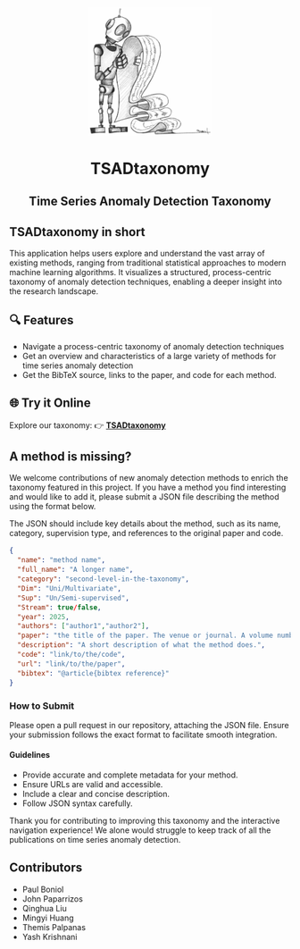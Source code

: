 <p align="center">
<img width="220" src="./assets/intro.jpg"/>
</p>


<h1 align="center">TSADtaxonomy</h1>
<h2 align="center"> Time Series Anomaly Detection Taxonomy</h2>


## TSADtaxonomy in short
This application helps users explore and understand the vast array of existing methods, ranging from traditional statistical approaches to modern machine learning algorithms. It visualizes a structured, process-centric taxonomy of anomaly detection techniques, enabling a deeper insight into the research landscape.

## 🔍 Features
- Navigate a process-centric taxonomy of anomaly detection techniques
- Get an overview and characteristics of a large variety of methods for time series anomaly detection
- Get the BibTeX source, links to the paper, and code for each method.

## 🌐 Try it Online

Explore our taxonomy: 👉 [**TSADtaxonomy**](https://boniolp.github.io/TSADtaxonomy/)

## A method is missing?

We welcome contributions of new anomaly detection methods to enrich the taxonomy featured in this project. If you have a method you find interesting and would like to add it, please submit a JSON file describing the method using the format below.

The JSON should include key details about the method, such as its name, category, supervision type, and references to the original paper and code.

```json
{
  "name": "method name",
  "full_name": "A longer name",
  "category": "second-level-in-the-taxonomy",
  "Dim": "Uni/Multivariate",
  "Sup": "Un/Semi-supervised",
  "Stream": true/false,
  "year": 2025,
  "authors": ["author1","author2"],
  "paper": "the title of the paper. The venue or journal. A volume number, an issue number, etc",
  "description": "A short description of what the method does.",
  "code": "link/to/the/code",
  "url": "link/to/the/paper",
  "bibtex": "@article{bibtex reference}"
}
```

### How to Submit

Please open a pull request in our repository, attaching the JSON file. Ensure your submission follows the exact format to facilitate smooth integration.

#### Guidelines

- Provide accurate and complete metadata for your method.
- Ensure URLs are valid and accessible.
- Include a clear and concise description.
- Follow JSON syntax carefully.

Thank you for contributing to improving this taxonomy and the interactive navigation experience! We alone would struggle to keep track of all the publications on time series anomaly detection.

## Contributors

- Paul Boniol
- John Paparrizos
- Qinghua Liu
- Mingyi Huang
- Themis Palpanas
- Yash Krishnani
